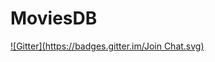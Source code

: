 # MoviesDB
[![Gitter](https://badges.gitter.im/Join Chat.svg)](https://gitter.im/slavajacobson/MoviesDB?utm_source=badge&utm_medium=badge&utm_campaign=pr-badge&utm_content=badge)